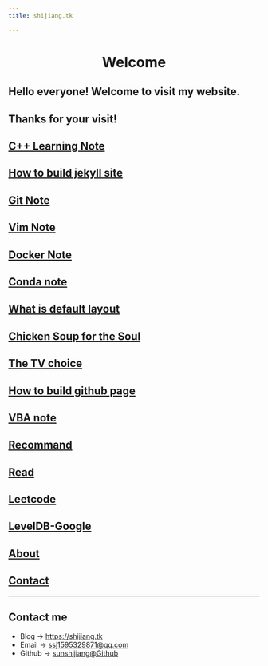 ```yaml
---
title: shijiang.tk

---
```


# <center> Welcome 
## Hello everyone! Welcome to visit my website. 
## Thanks for your visit!

## [C++ Learning Note](/post/2022-08-04-cpp-learn-note.md)

## [How to build jekyll site](/post/2022-07-28-how-to-build-jekyll.md)
  
## [Git Note](/post/2022-08-04-gitnote.md)

## [Vim Note](/post/2022-08-09-vim-note.md)
  
## [Docker Note](/post/2022-08-10-docker-note.md)

## [Conda note](/post/2022-07-29-conda-note.md)
  
## [What is default layout](/post/2022-08-01-what-is-cayman-default.md)
  
## [Chicken Soup for the Soul](/post/2022-08-01-chicken-soup-for-the-soul.md)

## [The TV choice](/post/2022-08-01-tv-choice.md)

## [How to build github page](/post/2022-08-02-how-to-build-github-page.md)
  
## [VBA note](/post/2022-08-25-vba-note.md)

## [Recommand](/post/2022-09-02-recommand.md)

## [Read](/post/2022-08-14-read.md)

## [Leetcode](/post/2022-09-20-leetcode.md)

## [LevelDB-Google](/[post/2022-09-27-leveldb.md)

## [About](/about.md)

## [Contact](/contact.md)
---

## Contact me

* Blog -> <https://shijiang.tk>
* Email -> <ssj1595329871@qq.com>
* Github -> [sunshijiang@Github](https://github.com/sunshijiang)

